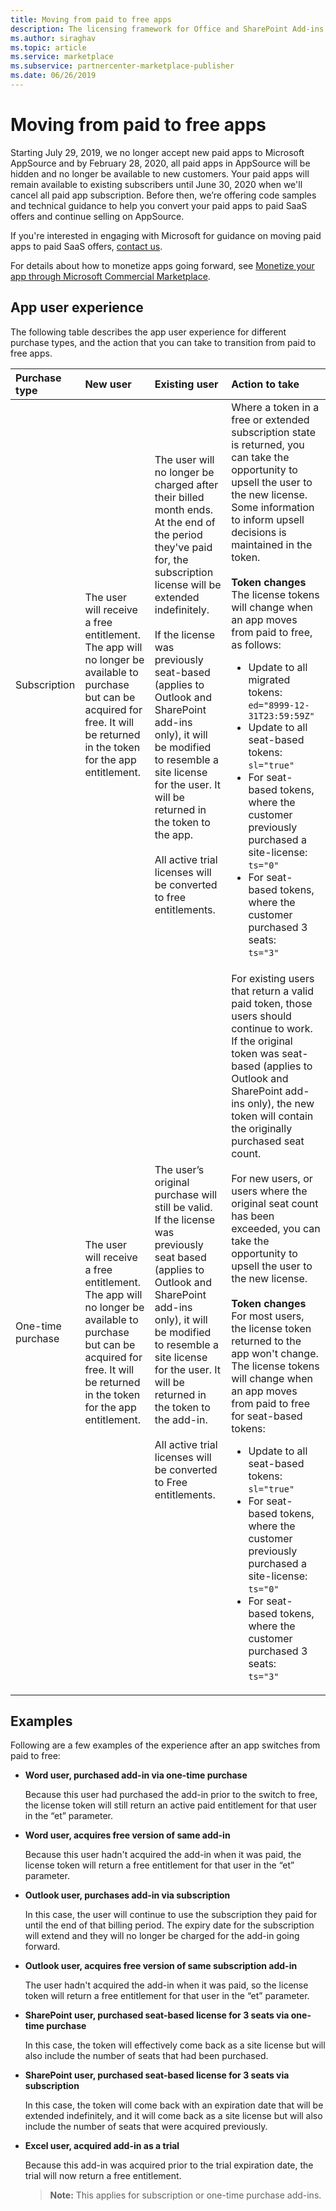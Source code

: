 ```yaml
---
title: Moving from paid to free apps
description: The licensing framework for Office and SharePoint Add-ins is in the process of being retired.
ms.author: siraghav
ms.topic: article
ms.service: marketplace
ms.subservice: partnercenter-marketplace-publisher
ms.date: 06/26/2019
---
```


# Moving from paid to free apps

Starting July 29, 2019, we no longer accept new paid apps to Microsoft AppSource and by February 28, 2020, all paid apps in AppSource will be hidden and no longer be available to new customers. Your paid apps will remain available to existing subscribers until June 30, 2020 when we'll cancel all paid app subscription. Before then, we’re offering code samples and technical guidance to help you convert your paid apps to paid SaaS offers and continue selling on AppSource.

If you're interested in engaging with Microsoft for guidance on moving paid apps to paid SaaS offers, [contact us](https://forms.office.com/Pages/ResponsePage.aspx?id=v4j5cvGGr0GRqy180BHbR1QsbGOr2ktItoKI5VaSnf5UMDYxVVVKQU42SlY4VElaQUdHQ0lVVU9NRS4u). 

For details about how to monetize apps going forward, see [Monetize your app through Microsoft Commercial Marketplace](monetize-addins-through-microsoft-commercial-marketplace.md).

## App user experience

The following table describes the app user experience for different purchase types, and the action that you can take to transition from paid to free apps.

|Purchase type |New user |Existing user |Action to take|
|:------------ |:------- |:------------ |:-------------|
|Subscription  |The user will receive a free entitlement. The app will no longer be available to purchase but can be acquired for free. It will be returned in the token for the app entitlement.|The user will no longer be charged after their billed month ends. At the end of the period they've paid for, the subscription license will be extended indefinitely.<br/><br/>If the license was previously seat-based (applies to Outlook and SharePoint add-ins only), it will be modified to resemble a site license for the user. It will be returned in the token to the app.<br/><br/>All active trial licenses will be converted to free entitlements.	|Where a token in a free or extended subscription state is returned, you can take the opportunity to upsell the user to the new license. Some information to inform upsell decisions is maintained in the token.<br/><br/>**Token changes**<br/>The license tokens will change when an app moves from paid to free, as follows:<ul><li>Update to all migrated tokens:<br/>`ed="8999-12-31T23:59:59Z"`</li><li>Update to all seat-based tokens:<br/>`sl="true"`</li><li>For seat-based tokens, where the customer previously purchased a site-license:<br/>`ts="0"`</li><li>For seat-based tokens, where the customer purchased 3 seats:<br/>`ts="3"`</li></ul>|
|One-time purchase	|The user will receive a free entitlement. The app will no longer be available to purchase but can be acquired for free. It will be returned in the token for the app entitlement. |The user’s original purchase will still be valid. If the license was previously seat based (applies to Outlook and SharePoint add-ins only), it will be modified to resemble a site license for the user. It will be returned in the token to the add-in.<br/><br/>All active trial licenses will be converted to Free entitlements.	|For existing users that return a valid paid token, those users should continue to work. If the original token was seat-based (applies to Outlook and SharePoint add-ins only), the new token will contain the originally purchased seat count.<br/><br/>For new users, or users where the original seat count has been exceeded, you can take the opportunity to upsell the user to the new license.<br/><br/>**Token changes**<br/>For most users, the license token returned to the app won't change. The license tokens will change when an app moves from paid to free for seat-based tokens:<ul><li>Update to all seat-based tokens:<br/>`sl="true"`</li><li>For seat-based tokens, where the customer previously purchased a site-license:<br/>`ts="0"`</li><li>For seat-based tokens, where the customer purchased 3 seats:<br/>`ts="3"`</li></ul> |

## Examples

Following are a few examples of the experience after an app switches from paid to free:

- **Word user, purchased add-in via one-time purchase**

   Because this user had purchased the add-in prior to the switch to free, the license token will still return an active paid entitlement for that user in the “et” parameter. 

- **Word user, acquires free version of same add-in**

   Because this user hadn't acquired the add-in when it was paid, the license token will return a free entitlement for that user in the “et” parameter.

- **Outlook user, purchases add-in via subscription**

   In this case, the user will continue to use the subscription they paid for until the end of that billing period. The expiry date for the subscription will extend and they will no longer be charged for the add-in going forward. 

- **Outlook user, acquires free version of same subscription add-in**

   The user hadn't acquired the add-in when it was paid, so the license token will return a free entitlement for that user in the “et” parameter.

- **SharePoint user, purchased seat-based license for 3 seats via one-time purchase**

   In this case, the token will effectively come back as a site license but will also include the number of seats that had been purchased. 

- **SharePoint user, purchased seat-based license for 3 seats via subscription**

   In this case, the token will come back with an expiration date that will be extended indefinitely, and it will come back as a site license but will also include the number of seats that were acquired previously. 

- **Excel user, acquired add-in as a trial**

   Because this add-in was acquired prior to the trial expiration date, the trial will now return a free entitlement.

   > **Note:** This applies for subscription or one-time purchase add-ins.
